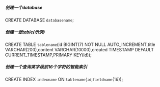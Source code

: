 ##### 创建一个database
CREATE DATABASE `databasename`;

##### 创建一张table(示例)
CREATE TABLE `tablename`(id BIGINT(7) NOT NULL AUTO\_INCREMENT,title VARCHAR(200),content VARCHAR(10000),created TIMESTAMP DEFAULT CURRENT\_TIMESTAMP,PRIMARY KEY(id));

##### 创建一个查询某字段前16个字符的智能索引
CREATE INDEX `indexname` ON `tablename`(`id`,`fieldname`(16));


